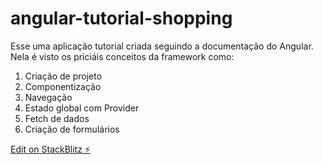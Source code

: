 # angular-tutorial-shopping

Esse uma aplicação tutorial criada seguindo a documentação do Angular. Nela é visto os priciáis conceitos da framework como:

1. Criação de projeto
2. Componentização
3. Navegação
4. Estado global com Provider
5. Fetch de dados 
6. Criação de formulários

[Edit on StackBlitz ⚡️](https://stackblitz.com/edit/angular-c3b1ts-q4gauv)